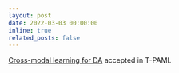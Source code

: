 ```yaml
---
layout: post
date: 2022-03-03 00:00:00
inline: true
related_posts: false
---
```


<a href="https://arxiv.org/abs/2101.07253" rel="noopener" target="blank">Cross-modal learning for DA</a> accepted in T-PAMI.
